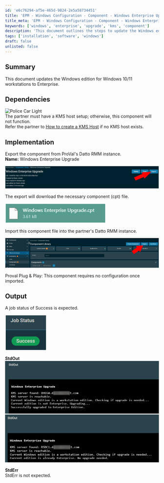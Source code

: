 ```yaml
---
id: 'e6c76294-af5e-465d-9824-2e5a58734451'
title: 'EPM - Windows Configuration - Component - Windows Enterprise Upgrade'
title_meta: 'EPM - Windows Configuration - Component - Windows Enterprise Upgrade'
keywords: ['windows', 'enterprise', 'upgrade', 'kms', 'component']
description: 'This document outlines the steps to update the Windows edition for Windows 10/11 workstations to Enterprise. It includes dependencies on KMS host setup, implementation details for exporting and importing components in Datto RMM, and expected output upon successful execution.'
tags: ['installation', 'software', 'windows']
draft: false
unlisted: false
---
```


## Summary

This document updates the Windows edition for Windows 10/11 workstations to Enterprise.

## Dependencies

![Police Car Light](https://c.tenor.com/8vSJsVW-1pQAAAAj/police-car-light-joypixels.gif)  
The partner must have a KMS host setup; otherwise, this component will not function.  
Refer the partner to [How to create a KMS Host](https://learn.microsoft.com/en-us/windows-server/get-started/kms-create-host) if no KMS host exists.

## Implementation

Export the component from ProVal's Datto RMM instance.  
**Name:** Windows Enterprise Upgrade  

![Component Export](../../../static/img/EPM---Windows-Configuration---Component---Windows-Enterprise-Upgrade/image_1.png)  

The export will download the necessary component (cpt) file.  

![Import Component](../../../static/img/EPM---Windows-Configuration---Component---Windows-Enterprise-Upgrade/image_2.png)  

Import this component file into the partner's Datto RMM instance.  

![Component Import](../../../static/img/EPM---Windows-Configuration---Component---Windows-Enterprise-Upgrade/image_3.png)  

Proval Plug & Play: This component requires no configuration once imported.

## Output

A job status of Success is expected.  

![Job Status](../../../static/img/EPM---Windows-Configuration---Component---Windows-Enterprise-Upgrade/image_4.png)  

**StdOut**  
![StdOut](../../../static/img/EPM---Windows-Configuration---Component---Windows-Enterprise-Upgrade/image_5.png)  
![StdOut](../../../static/img/EPM---Windows-Configuration---Component---Windows-Enterprise-Upgrade/image_6.png)  

**StdErr**  
StdErr is not expected.